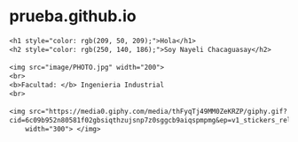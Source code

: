 # prueba.github.io
<!DOCTYPE html>
<html lang="en">
<head>
    <meta charset="UTF-8">
    <meta name="viewport" content="width=device-width, initial-scale=1.0">
    <title>Pagina Principal</title>
</head>
<body>

    <h1 style="color: rgb(209, 50, 209);">Hola</h1>
    <h2 style="color: rgb(250, 140, 186);">Soy Nayeli Chacaguasay</h2>
    
    <img src="image/PHOTO.jpg" width="200">
    <br>
    <b>Facultad: </b> Ingenieria Industrial
    <br>

    <img src="https://media0.giphy.com/media/thFyqTj49MM0ZeKRZP/giphy.gif?cid=6c09b952n80581f02gbsiqthzujsnp7z0sggcb9aiqspmpmg&ep=v1_stickers_related&rid=giphy.gif&ct=ts"
        width="300"> </img>

</body>
</html>
